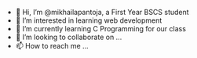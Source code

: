 - 👋 Hi, I’m @mikhailapantoja, a First Year BSCS student
- 👀 I’m interested in learning web development
- 🌱 I’m currently learning C Programming for our class
- 💞️ I’m looking to collaborate on ...
- 📫 How to reach me ...

<!---
mikhailapantoja/mikhailapantoja is a ✨ special ✨ repository because its `README.md` (this file) appears on your GitHub profile.
You can click the Preview link to take a look at your changes.
--->
